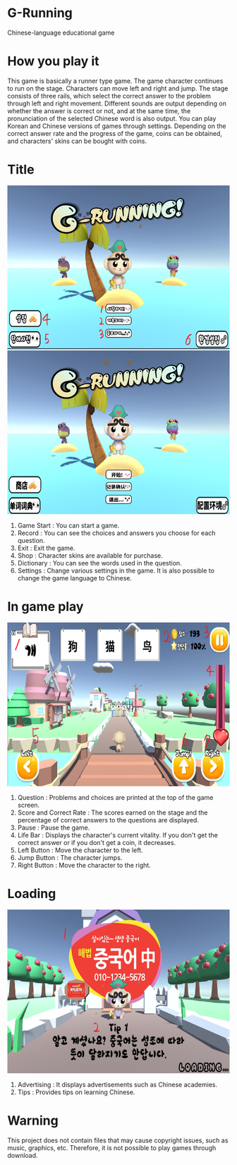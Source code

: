 # G-Running
Chinese-language educational game

# How you play it
This game is basically a runner type game. The game character continues to run on the stage. Characters can move left and right and jump. The stage consists of three rails, which select the correct answer to the problem through left and right movement. Different sounds are output depending on whether the answer is correct or not, and at the same time, the pronunciation of the selected Chinese word is also output. You can play Korean and Chinese versions of games through settings. Depending on the correct answer rate and the progress of the game, coins can be obtained, and characters' skins can be bought with coins.

# Title

<img src="ImageFiles/title.jpg"  width="700" height="370">

<img src="ImageFiles/title swap.jpg"  width="700" height="370">

1. Game Start : You can start a game.
2. Record : You can see the choices and answers you choose for each question.
3. Exit : Exit the game.
4. Shop : Character skins are available for purchase.
5. Dictionary : You can see the words used in the question.
6. Settings : Change various settings in the game. It is also possible to change the game language to Chinese.

# In game play

<img src="ImageFiles/ingame.jpg"  width="700" height="370">

1. Question : Problems and choices are printed at the top of the game screen.
2. Score and Correct Rate : The scores earned on the stage and the percentage of correct answers to the questions are displayed.
3. Pause : Pause the game.
4. Life Bar : Displays the character's current vitality. If you don't get the correct answer or if you don't get a coin, it decreases.
5. Left Button : Move the character to the left.
6. Jump Button : The character jumps.
7. Right Button : Move the character to the right.

# Loading
 
 <img src="ImageFiles/loading.jpg"  width="700" height="370">
 
 1. Advertising : It displays advertisements such as Chinese academies.
 2. Tips : Provides tips on learning Chinese.

# Warning

This project does not contain files that may cause copyright issues, such as music, graphics, etc. Therefore, it is not possible to play games through download.
